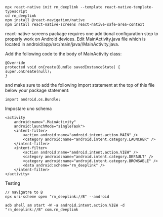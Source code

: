     npx react-native init rn_deeplink --template react-native-template-typescript
    cd rn_deeplink
    npm install @react-navigation/native
    npm install react-native-screens react-native-safe-area-context

react-native-screens package requires one additional configuration step to properly work on Android devices. Edit MainActivity.java file which is located in android/app/src/main/java/<your package name>/MainActivity.java.

Add the following code to the body of MainActivity class:

    @Override
    protected void onCreate(Bundle savedInstanceState) {
    super.onCreate(null);
    }

and make sure to add the following import statement at the top of this file below your package statement:

    import android.os.Bundle;

Impostare uno schema

    <activity
        android:name=".MainActivity"
        android:launchMode="singleTask">
        <intent-filter>
            <action android:name="android.intent.action.MAIN" />
            <category android:name="android.intent.category.LAUNCHER" />
        </intent-filter>
        <intent-filter>
            <action android:name="android.intent.action.VIEW" />
            <category android:name="android.intent.category.DEFAULT" />
            <category android:name="android.intent.category.BROWSABLE" />
            <data android:scheme="rn_deeplink" />
        </intent-filter>
    </activity>

Testing

    // navigatre to B
    npx uri-scheme open "rn_deeplink://B" --android

    adb shell am start -W -a android.intent.action.VIEW -d "rn_deeplink://B" com.rn_deeplink
